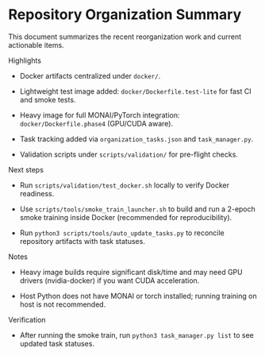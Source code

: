 # Repository Organization Summary

This document summarizes the recent reorganization work and current actionable items.

Highlights

- Docker artifacts centralized under `docker/`.

- Lightweight test image added: `docker/Dockerfile.test-lite` for fast CI and smoke tests.

- Heavy image for full MONAI/PyTorch integration: `docker/Dockerfile.phase4` (GPU/CUDA aware).

- Task tracking added via `organization_tasks.json` and `task_manager.py`.

- Validation scripts under `scripts/validation/` for pre-flight checks.

Next steps

- Run `scripts/validation/test_docker.sh` locally to verify Docker readiness.

- Use `scripts/tools/smoke_train_launcher.sh` to build and run a 2-epoch smoke training inside Docker (recommended for reproducibility).

- Run `python3 scripts/tools/auto_update_tasks.py` to reconcile repository artifacts with task statuses.

Notes

- Heavy image builds require significant disk/time and may need GPU drivers (nvidia-docker) if you want CUDA acceleration.

- Host Python does not have MONAI or torch installed; running training on host is not recommended.

Verification

- After running the smoke train, run `python3 task_manager.py list` to see updated task statuses.
